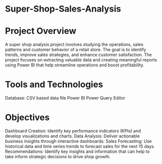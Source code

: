 # Super-Shop-Sales-Analysis

# Project Overview
A super shop analysis project involves studying the operations, sales patterns and customer behavior of a retail store. The goal is to identify trends, improve sales strategies, and enhance customer satisfaction. The project focuses on extracting valuable data and creating meaningful reports using Power BI that help streamline operations and boost profitability.

# Tools and Technologies
Database: CSV based data file
Power BI
Power Query Editor

# Objectives
Dashboard Creation: Identify key performance indicators (KPIs) and develop visualizations and charts.
Data Analysis: Deliver actionable business insights through interactive dashboards.
Sales Forecasting: Use historical data and time series trends to forecast sales for the next 15 days.
Recommendations: Identify key insights and information that can help to take inform strategic decisions to drive shop growth.
